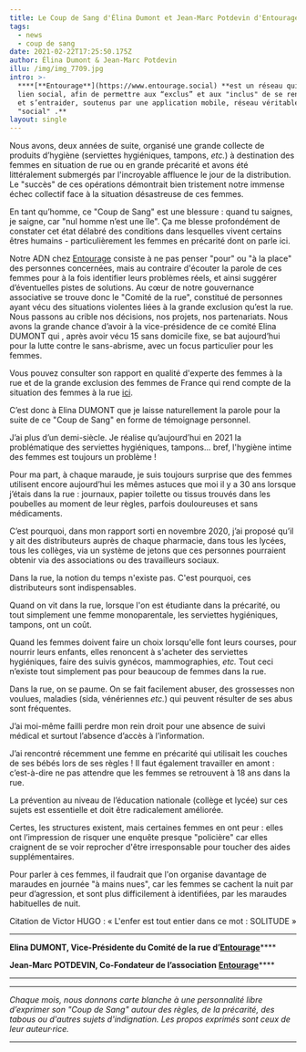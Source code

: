 ```yaml
---
title: Le Coup de Sang d'Élina Dumont et Jean-Marc Potdevin d'Entourage
tags:
  - news
  - coup de sang
date: 2021-02-22T17:25:50.175Z
author: Élina Dumont & Jean-Marc Potdevin
illu: /img/img_7709.jpg
intro: >-
  ****[**Entourage**](https://www.entourage.social) **est un réseau qui crée du
  lien social, afin de permettre aux “exclus” et aux "inclus" de se rencontrer
  et s’entraider, soutenus par une ​application ​mobile, réseau véritablement
  "social" .**
layout: single
---
```

Nous avons, deux années de suite, organisé une grande collecte de produits​ d’hygiène (serviettes hygiéniques, tampons, _etc._) à destination des femmes en situation de rue ou en grande précarité et avons été littéralement submergés par l'incroyable affluence le jour de la distribution. Le "succès" de ces opérations démontrait bien tristement notre immense échec collectif face à la situation désastreuse de ces femmes.

En tant qu’homme, ce "Coup de Sang" est une blessure : quand tu saignes, je saigne, car "nul homme n’est une île". Ça me blesse profondément de constater cet état délabré des conditions dans lesquelles vivent certains êtres humains - particulièrement les femmes en précarité dont on parle ici.

Notre ADN chez [Entourage](https://www.entourage.social) consiste à ne pas penser "pour" ou "à la place" des personnes concernées, mais au contraire d'écouter la parole de ces femmes pour à la fois identifier leurs problèmes réels, et ainsi suggérer d’éventuelles pistes de solutions. Au cœur de notre gouvernance associative se trouve donc le "Comité de la rue", constitué de personnes ayant vécu des situations violentes liées à la grande exclusion qu’est la rue. Nous passons au crible nos décisions, nos projets, nos partenariats. Nous avons la grande chance d’avoir à la vice-présidence de ce comité Elina DUMONT qui , après avoir vécu 15 sans domicile fixe, se bat aujourd’hui pour la lutte contre le sans-abrisme, avec un focus particulier pour les femmes.

Vous pouvez consulter son rapport en qualité d'experte des femmes à la rue et de la grande exclusion des femmes de France qui rend compte de la situation des femmes à la rue [ici](www.iledefrance.fr/femmes-la-rue-le-rapport-delina-dumont).

C’est donc à Elina DUMONT que je laisse naturellement la parole pour la suite de ce "Coup de Sang" en forme de témoignage personnel.

J’ai plus d’un demi-siècle. Je réalise qu’aujourd’hui en 2021 la problématique des serviettes hygiéniques, tampons... bref, l'hygiène intime des femmes est toujours un problème !

Pour ma part, à chaque maraude, je suis toujours surprise que des femmes utilisent encore aujourd’hui les mêmes astuces que moi il y a 30 ans lorsque j’étais dans la rue : journaux, papier toilette ou tissus trouvés dans les poubelles au moment de leur règles, parfois douloureuses et sans médicaments.

C’est pourquoi, dans mon rapport sorti en novembre 2020, j’ai proposé qu’il y ait des distributeurs auprès de chaque pharmacie, dans tous les lycées, tous les collèges, via un système de jetons que ces personnes pourraient obtenir via des associations ou des travailleurs sociaux.

Dans la rue, la notion du temps n'existe pas. C'est pourquoi, ces distributeurs sont indispensables.

Quand on vit dans la rue, lorsque l'on est étudiante dans la précarité, ou tout simplement une femme monoparentale, les serviettes hygiéniques, tampons, ont un coût.

Quand les femmes doivent faire un choix lorsqu'elle font leurs courses, pour nourrir leurs enfants, elles renoncent à s'acheter des serviettes hygiéniques, faire des suivis gynécos, mammographies, _etc._ Tout ceci n’existe tout simplement pas pour beaucoup de femmes dans la rue.

Dans la rue, on se paume. On se fait facilement abuser, des grossesses non voulues, maladies (sida, vénériennes _etc._) qui peuvent résulter de ses abus sont fréquentes.

J’ai moi-même failli perdre mon rein droit pour une absence de suivi médical et surtout l’absence d’accès à l’information.

J’ai rencontré récemment une femme en précarité qui utilisait les couches de ses bébés lors de ses règles ! Il faut également travailler en amont : c’est-à-dire ne pas attendre que les femmes se retrouvent à 18 ans dans la rue.

La prévention au niveau de l’éducation nationale (collège et lycée) sur ces sujets est essentielle et doit être radicalement améliorée.

Certes, les structures existent, mais certaines femmes en ont peur : elles ont l’impression de risquer une enquête presque "policière" car elles craignent de se voir reprocher d'être irresponsable pour toucher des aides supplémentaires.

Pour parler à ces femmes, il faudrait que l'on organise davantage de maraudes en journée "à mains nues", car les femmes se cachent la nuit par peur d’agression, et sont plus difficilement à identifiées, par les maraudes habituelles de nuit.

Citation de Victor HUGO : « L'enfer est tout entier dans ce mot : SOLITUDE » 

****

**Elina DUMONT, Vice-Présidente du Comité de la rue d’**[**Entourage**](https://www.entourage.social)\*\*\*\*

**Jean-Marc POTDEVIN, Co-Fondateur de l’association** [**Entourage**](https://www.entourage.social)\*\*\*\*



- - -

- - -

_Chaque mois, nous donnons carte blanche à une personnalité libre d’exprimer son "Coup de Sang" autour des règles, de la précarité, des tabous ou d'autres sujets d'indignation. Les propos exprimés sont ceux de leur auteur·rice._

- - -
